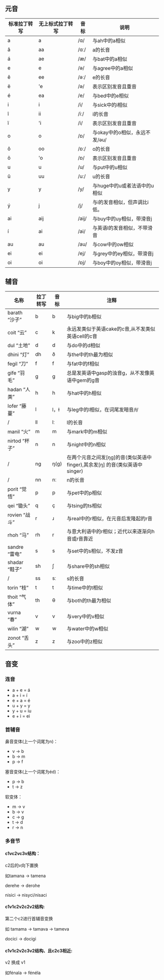 ## 元音

| 标准拉丁转写 | 无上标式拉丁转写 | 音标    | 说明                  |
|--------|----------|-------|---------------------|
| a      | a        | /ɑ/   | 与ah中的a相似            |
| â      | aa       | /ɑː/  | a的长音                |
| á      | ae       | /æ/   | 与bat中的a相似           |
| e      | e        | /ə/   | 与agree中的a相似         |
| ê      | ee       | /əː/  | e的长音                |
| ë      | 'e       | /ə/   | 表示区别发音且重音           |
| é      | ea       | /e/   | 与bed中的e相似           |
| i      | i        | /i/   | 与sick中的i相似          |
| î      | ii       | /iː/  | i的长音                |
| ï      | 'i       | /i/   | 表示区别发音且重音           |
| o      | o        | /ɒ/   | 与okay中的o相似，永远不发/əu/ |
| ô      | oo       | /ɒː/  | o的长音                |
| ö      | 'o       | /ɒ/   | 表示区别发音且重音           |
| u      | u        | /u/   | 与put中的u相似           |
| û      | uu       | /uː/  | u的长音                |
| y      | y        | /y/   | 与huge中的u或者法语中的u相似   |
| ý      | j        | /j/   | 与i的发音相似，但声调比i低。     |
| ai     | aij      | /aij/ | 与buy中的uy相似，带滑音j     |
| í      | ai       | /ai/  | 与英语I的发音相似，不带滑音      |
| au     | au       | /au/  | 与cow中的ow相似          |
| ei     | ei       | /ej/  | 与grey中的ey相似，带滑音j    |
| oi     | oi       | /ɒj/  | 与boy中的oy相似，带滑音j     |

## 辅音


| 名称          | 拉丁转写 | 音标   | 注释                                                     |
|-------------|------|------|--------------------------------------------------------|
| barath “沙子” | b    | b    | 与big中的b相似                                              |
| coit “云”    | c    | k    | 永远发类似于英语cake的c音,从不发类似英语cell的c音                         |
| dul “土地”    | d    | d    | 与do中的d相似                                               |
| dhini “灯”   | dh   | ð    | 与the中的th最为相似                                           |
| fegil “刀”   | f    | f    | 与fat中的f相似                                              |
| gife “羽毛”   | g    | g    | 总是发英语中gasp的浊音g，从不发像英语中gem的g音                           |
| hadan “人类”  | h    | h    | 与hat中的h相似                                              |
| lofer “藤蔓”  | l    | l，ɫ  | 与leg中的l相似，在词尾发暗音/ɫ/                                    |
| /           | ll   | lː   | l的长音                                                   |
| manil “火”   | m    | m    | 与mark中的m相似                                             |
| nirtod “杯子” | n    | n    | 与night中的n相似                                            |
| /           | ng   | ŋ(ɡ) | 在两个元音之间发\[ŋɡ\]的音(类似英语中finger),其余发\[ŋ\] 的音(类似英语中singer) |
| /           | nn   | nː   | n的长音                                                   |
| porit “觉悟”  | p    | p    | 与pet中的p相似                                              |
| qei “锄头”    | q    | ç    | 与tsing的ts相似                                            |
| rovien “战斗” | r    | ɹ    | 与real中的r相似，在元音后发隆起的r音                                  |
| rhoh “马”    | rh   | r    | 与意大利语中的r相似；近代以来逐渐向h音或r音靠近                              |
| sandre “雷电” | s    | s    | 与set中的s相似，不发z音                                         |
| shadar “鞋子” | sh   | ʃ    | 与share中的sh相似                                           |
| /           | ss   | sː   | s的长音                                                   |
| torin “枝”   | t    | t    | 与time中的t相似                                             |
| thoit “气体”  | th   | θ    | 与both的th最为相似                                           |
| vurna “春”   | v    | v    | 与very中的v相似                                             |
| wilin “湖”   | w    | w    | 与water中的w相似                                            |
| zonot “舌头”  | z    | z    | 与zoo中的z相似                                              |

## 音变

### 连音

- a + e = á
- a + i = í
- e + a = é
- u + y = y
- y + u = iu
- e + i = ei

### 首辅音

鼻音变体(上一个词尾为n)：
- v -> b
- b -> m
- p -> f

塞音变体(上一个词尾为éd)：

- p -> b
- t -> z

软变体：

- m -> v
- b -> v
- c -> g
- t -> d
- r -> n

### 多音节

#### c1vc2vc3v结构：

c2后的v向下置换

如tamana -> tamena

derehe -> derohe

nisici -> nisyci/nisaci

#### c1v1c2v2c2v2结构:

第二个c2进行首辅音变换

如 tamama -> tamava -> tameva

docici -> docigi

#### c1v1c2v2c3v2结构、且c2c3相近:

v2 换成 v1

如fénala -> fénéla